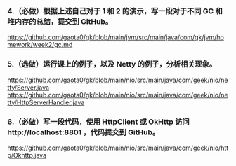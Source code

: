### 4.（必做）根据上述自己对于 1 和 2 的演示，写一段对于不同 GC 和堆内存的总结，提交到 GitHub。
https://github.com/gaota0/gk/blob/main/jvm/src/main/java/com/gk/jvm/homework/week2/gc.md

### 5.（选做）运行课上的例子，以及 Netty 的例子，分析相关现象。
https://github.com/gaota0/gk/blob/main/nio/src/main/java/com/geek/nio/netty/Server.java
https://github.com/gaota0/gk/blob/main/nio/src/main/java/com/geek/nio/netty/HttpServerHandler.java

### 6.（必做）写一段代码，使用 HttpClient 或 OkHttp 访问  http://localhost:8801 ，代码提交到 GitHub。
https://github.com/gaota0/gk/blob/main/nio/src/main/java/com/geek/nio/http/Okhttp.java